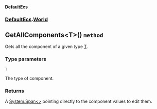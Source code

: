 #### [DefaultEcs](./DefaultEcs.md 'DefaultEcs')
### [DefaultEcs](./DefaultEcs.md#DefaultEcs 'DefaultEcs').[World](./DefaultEcs-World.md 'DefaultEcs.World')
## GetAllComponents&lt;T&gt;() `method`
Gets all the component of a given type [T](#DefaultEcs-World-GetAllComponents-T-()-T 'DefaultEcs.World.GetAllComponents&lt;T&gt;().T').
### Type parameters

<a name='DefaultEcs-World-GetAllComponents-T-()-T'></a>
`T`

The type of component.
### Returns
A [System.Span&lt;&gt;](https://docs.microsoft.com/en-us/dotnet/api/System.Span-1 'System.Span&lt;&gt;') pointing directly to the component values to edit them.
